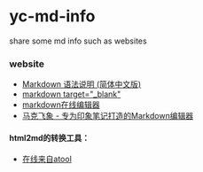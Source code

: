 yc-md-info
==========

share some md info such as websites


### website

+  [Markdown 语法说明 (简体中文版)](http://wowubuntu.com/markdown)
+  [markdown target="_blank"](http://stackoverflow.com/questions/4425198/markdown-target-blank)
+  [markdown在线编辑器](http://mahua.jser.me/)
+  [马克飞象 - 专为印象笔记打造的Markdown编辑器](http://maxiang.info/)


#### html2md的转换工具：

* [在线来自atool](http://www.atool.org/html2markdown.php)
